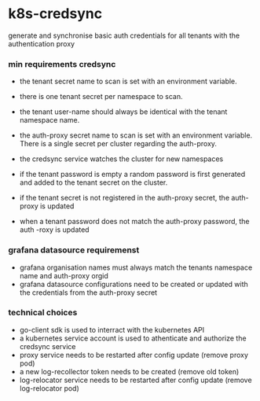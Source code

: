 # k8s-credsync
generate and synchronise basic auth credentials for all tenants with the authentication proxy 

### min requirements credsync
* the tenant secret name to scan is set with an environment variable. 
* there is one tenant secret per namespace to scan.
* the tenant user-name should always be identical with the tenant namespace name.
* the auth-proxy secret name to scan is set with an environment variable. There is a single secret per cluster regarding the auth-proxy.

* the credsync service watches the cluster for new namespaces
* if the tenant password is empty a random password is first generated and added to the tenant secret on the cluster.
* if the tenant secret is not registered in the auth-proxy secret, the auth-proxy is updated
* when a tenant password does not match the auth-proxy password, the auth -roxy is updated

### grafana datasource requiremenst
* grafana organisation names must always match the tenants namespace name and auth-proxy orgid
* grafana datasource configurations need to be created or updated with the credentials from the auth-proxy secret

### technical choices
* go-client sdk is used to interract with the kubernetes API
* a kubernetes service account is used to athenticate and authorize the credsync service
* proxy service needs to be restarted after config update (remove proxy pod)
* a new log-recollector token needs to be created (remove old token)
* log-relocator service needs to be restarted after config update (remove log-relocator pod)

